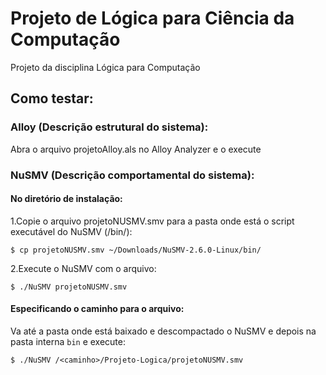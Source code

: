 # Projeto de Lógica para Ciência da Computação
Projeto da disciplina Lógica para Computação

## Como testar:
### Alloy (Descrição estrutural do sistema):

Abra o arquivo projetoAlloy.als no Alloy Analyzer e o execute

### NuSMV (Descrição comportamental do sistema):

#### No diretório de instalação:
1.Copie o arquivo projetoNUSMV.smv para a pasta onde está o script executável do NuSMV (/bin/):
``` 
$ cp projetoNUSMV.smv ~/Downloads/NuSMV-2.6.0-Linux/bin/
```
2.Execute o NuSMV com o arquivo:
```
$ ./NuSMV projetoNUSMV.smv
```
#### Especificando o caminho para o arquivo:

Va até a pasta onde está baixado e descompactado o NuSMV e depois na pasta interna ```bin``` e execute:
```
$ ./NuSMV /<caminho>/Projeto-Logica/projetoNUSMV.smv
```
